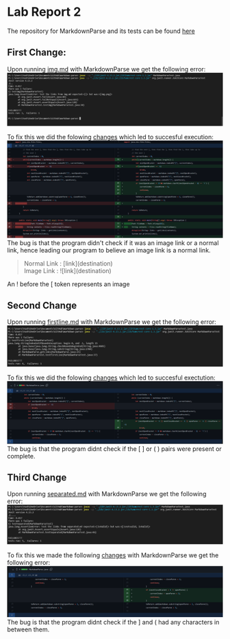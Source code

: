 # Lab Report 2 
The repository for MarkdownParse and its tests can be found [here](https://github.com/yash-lol/markdown-parse)
## First Change:
Upon running [img.md](https://github.com/yash-lol/markdown-parse/blob/main/img.md) with MarkdownParse we get the following error:
![Image](lab2week4/1.png)

To fix this we did the folowing [changes](https://github.com/yash-lol/markdown-parse/commit/bf403221ae09b43d52c8d0be1aec499a6035d268) which led to succesful execution:
![Image](lab2week4/2.png) 
The bug is that the program didn't check if it was an image link or a normal link,  hence leading our program to believe an image link is a normal link.
> Normal Link : \[link](destination)\
> Image Link : \!\[link](destination) 

An ! before the [ token represents an image

## Second Change
Upon running [firstline.md](https://github.com/yash-lol/markdown-parse/blob/main/firstline.md) with MarkdownParse we get the following error:
![Image](lab2week4/3.png)

To fix this we did the folowing [changes](https://github.com/yash-lol/markdown-parse/commit/c1da77597319bf816c90f5c851b4619618ce5614) which led to succesful exectution:
![Image](lab2week4/4.png)    
The bug is that the program didnt check if the [ ] or ( ) pairs were present or complete. 

## Third Change
Upon running [separated.md](https://github.com/yash-lol/markdown-parse/blob/main/separated.md) with MarkdownParse we get the following error:
![Image](lab2week4/5.png)

To fix this we made the following [changes](https://github.com/yash-lol/markdown-parse/commit/f1671995d55fdd6113aeede6de10cf1365d9e50f) with MarkdownParse we get the following error:
![Image](lab2week4/6.png)
The bug is that the program didnt check if the ] and ( had any characters in between them. 
